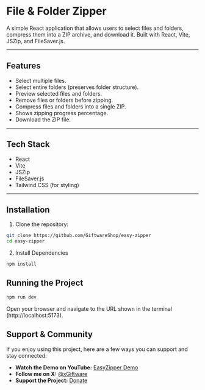 # File & Folder Zipper

A simple React application that allows users to select files and folders, compress them into a ZIP archive, and download it. Built with React, Vite, JSZip, and FileSaver.js.

---

## Features

- Select multiple files.
- Select entire folders (preserves folder structure).
- Preview selected files and folders.
- Remove files or folders before zipping.
- Compress files and folders into a single ZIP.
- Shows zipping progress percentage.
- Download the ZIP file.

---

## Tech Stack

- React
- Vite
- JSZip
- FileSaver.js
- Tailwind CSS (for styling)

---

## Installation

1. Clone the repository:

```bash
git clone https://github.com/GiftwareShop/easy-zipper
cd easy-zipper
```

2. Install Dependencies
```bash
npm install
```

## Running the Project
```bash
npm run dev
```

Open your browser and navigate to the URL shown in the terminal (http://localhost:5173).

## Support & Community

If you enjoy using this project, here are a few ways you can support and stay connected:

- **Watch the Demo on YouTube:** [EasyZipper Demo](https://youtube.com/shorts/m1q9cuhEG_g) 
- **Follow me on X:** [@xGiftware](https://x.com/xGiftware)   
- **Support the Project:** [Donate](https://buy.stripe.com/00waEW8uV3ZOe2nfiGb7y01)

